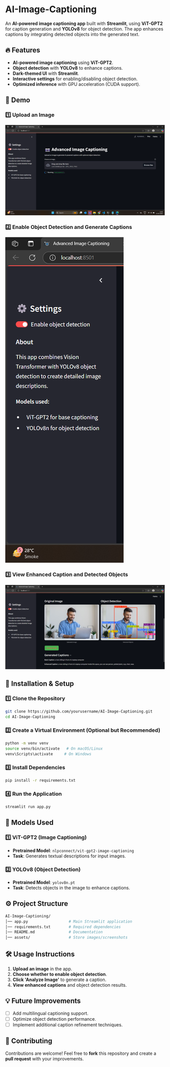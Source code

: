 # AI-Image-Captioning
An **AI-powered image captioning app** built with **Streamlit**, using **ViT-GPT2** for caption generation and **YOLOv8** for object detection. The app enhances captions by integrating detected objects into the generated text.

## 🔥 Features
- **AI-powered image captioning** using **ViT-GPT2**.
- **Object detection** with **YOLOv8** to enhance captions.
- **Dark-themed UI** with **Streamlit**.
- **Interactive settings** for enabling/disabling object detection.
- **Optimized inference** with GPU acceleration (CUDA support).

## 🚀 Demo
### 1️⃣ **Upload an Image**
![Upload Screenshot](https://github.com/PrachiPatel15/AI-Image-Captioning/blob/main/assest/upload_image.png)

### 2️⃣ **Enable Object Detection and Generate Captions**
![Detection Screenshot](https://github.com/PrachiPatel15/AI-Image-Captioning/blob/main/assest/object_detection_tick.png)

### 3️⃣ **View Enhanced Caption and Detected Objects**
![Results Screenshot](https://github.com/PrachiPatel15/AI-Image-Captioning/blob/main/assest/obj_with_caption.png)

## 📂 Installation & Setup
### 1️⃣ **Clone the Repository**
```bash
git clone https://github.com/yourusername/AI-Image-Captioning.git
cd AI-Image-Captioning
```

### 2️⃣ **Create a Virtual Environment (Optional but Recommended)**
```bash
python -m venv venv
source venv/bin/activate   # On macOS/Linux
venv\Scripts\activate     # On Windows
```

### 3️⃣ **Install Dependencies**
```bash
pip install -r requirements.txt
```

### 4️⃣ **Run the Application**
```bash
streamlit run app.py
```

## 🧠 Models Used
### **1️⃣ ViT-GPT2** (Image Captioning)
- **Pretrained Model**: `nlpconnect/vit-gpt2-image-captioning`
- **Task**: Generates textual descriptions for input images.

### **2️⃣ YOLOv8** (Object Detection)
- **Pretrained Model**: `yolov8n.pt`
- **Task**: Detects objects in the image to enhance captions.

## ⚙️ Project Structure
```bash
AI-Image-Captioning/
│── app.py                  # Main Streamlit application
│── requirements.txt        # Required dependencies
│── README.md               # Documentation
│── assets/                 # Store images/screenshots
```

## 🛠️ Usage Instructions
1. **Upload an image** in the app.
2. **Choose whether to enable object detection**.
3. **Click 'Analyze Image'** to generate a caption.
4. **View enhanced captions** and object detection results.

## 💡 Future Improvements
- [ ] Add multilingual captioning support.
- [ ] Optimize object detection performance.
- [ ] Implement additional caption refinement techniques.

## 🤝 Contributing
Contributions are welcome! Feel free to **fork** this repository and create a **pull request** with your improvements.

